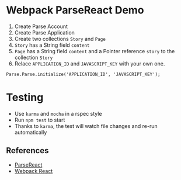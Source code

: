 # Webpack ParseReact Demo

1. Create Parse Account
2. Create Parse Application
3. Create two collections `Story` and `Page`
4. `Story` has a String field `content`
5. `Page` has a String field `content` and a Pointer reference `story` to the collection `Story`
6. Relace `APPLICATION_ID` and `JAVASCRIPT_KEY` with your own one.

```
Parse.Parse.initialize('APPLICATION_ID', 'JAVASCRIPT_KEY');
```

# Testing

- Use `karma` and `mocha` in a rspec style
- Run `npm test` to start
- Thanks to `karma`, the test will watch file changes and re-run automatically

## References

- [ParseReact](https://github.com/ParsePlatform/ParseReact/)
- [Webpack React](https://github.com/survivejs/webpack_react)

